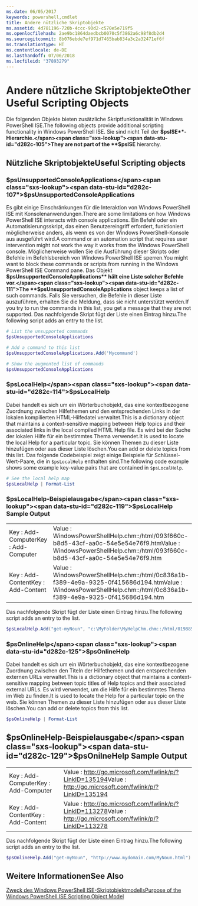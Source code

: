 ```yaml
---
ms.date: 06/05/2017
keywords: powershell,cmdlet
title: Andere nützliche Skriptobjekte
ms.assetid: 4d781196-720b-4ccc-90d2-c570e5e719f5
ms.openlocfilehash: 2ae9bc1864daedbcb0070c5f3862a6c98f8db2d4
ms.sourcegitcommit: 8b076ebde7ef971d7465bab834a3c2a32471ef6f
ms.translationtype: HT
ms.contentlocale: de-DE
ms.lasthandoff: 07/06/2018
ms.locfileid: "37893279"
---
```

# <a name="other-useful-scripting-objects"></a><span data-ttu-id="d282c-103">Andere nützliche Skriptobjekte</span><span class="sxs-lookup"><span data-stu-id="d282c-103">Other Useful Scripting Objects</span></span>

<span data-ttu-id="d282c-104">Die folgenden Objekte bieten zusätzliche Skriptfunktionalität in Windows PowerShell ISE.</span><span class="sxs-lookup"><span data-stu-id="d282c-104">The following objects provide additional scripting functionality in Windows PowerShell ISE.</span></span> <span data-ttu-id="d282c-105">Sie sind nicht Teil der **$psISE**-Hierarchie.</span><span class="sxs-lookup"><span data-stu-id="d282c-105">They are not part of the **$psISE** hierarchy.</span></span>

## <a name="useful-scripting-objects"></a><span data-ttu-id="d282c-106">Nützliche Skriptobjekte</span><span class="sxs-lookup"><span data-stu-id="d282c-106">Useful Scripting objects</span></span>

### <a name="psunsupportedconsoleapplications"></a><span data-ttu-id="d282c-107">$psUnsupportedConsoleApplications</span><span class="sxs-lookup"><span data-stu-id="d282c-107">$psUnsupportedConsoleApplications</span></span>

<span data-ttu-id="d282c-108">Es gibt einige Einschränkungen für die Interaktion von Windows PowerShell ISE mit Konsolenanwendungen.</span><span class="sxs-lookup"><span data-stu-id="d282c-108">There are some limitations on how Windows PowerShell ISE interacts with console applications.</span></span> <span data-ttu-id="d282c-109">Ein Befehl oder ein Automatisierungsskript, das einen Benutzereingriff erfordert, funktioniert möglicherweise anders, als wenn es von der Windows PowerShell-Konsole aus ausgeführt wird.</span><span class="sxs-lookup"><span data-stu-id="d282c-109">A command or an automation script that requires user intervention might not work the way it works from the Windows PowerShell console.</span></span> <span data-ttu-id="d282c-110">Möglicherweise wollen Sie die Ausführung dieser Skripts oder Befehle im Befehlsbereich von Windows PowerShell ISE sperren.</span><span class="sxs-lookup"><span data-stu-id="d282c-110">You might want to block these commands or scripts from running in the Windows PowerShell ISE Command pane.</span></span> <span data-ttu-id="d282c-111">Das Objekt **$psUnsupportedConsoleApplications** hält eine Liste solcher Befehle vor.</span><span class="sxs-lookup"><span data-stu-id="d282c-111">The **$psUnsupportedConsoleApplications** object keeps a list of such commands.</span></span> <span data-ttu-id="d282c-112">Falls Sie versuchen, die Befehle in dieser Liste auszuführen, erhalten Sie die Meldung, dass sie nicht unterstützt werden.</span><span class="sxs-lookup"><span data-stu-id="d282c-112">If you try to run the commands in this list, you get a message that they are not supported.</span></span> <span data-ttu-id="d282c-113">Das nachfolgende Skript fügt der Liste einen Eintrag hinzu.</span><span class="sxs-lookup"><span data-stu-id="d282c-113">The following script adds an entry to the list.</span></span>

```powershell
# List the unsupported commands
$psUnsupportedConsoleApplications

# Add a command to this list
$psUnsupportedConsoleApplications.Add('Mycommand')

# Show the augmented list of commands
$psUnsupportedConsoleApplications
```

### <a name="pslocalhelp"></a><span data-ttu-id="d282c-114">$psLocalHelp</span><span class="sxs-lookup"><span data-stu-id="d282c-114">$psLocalHelp</span></span>

<span data-ttu-id="d282c-115">Dabei handelt es sich um ein Wörterbuchobjekt, das eine kontextbezogene Zuordnung zwischen Hilfethemen und den entsprechenden Links in der lokalen kompilierten HTML-Hilfedatei verwaltet.</span><span class="sxs-lookup"><span data-stu-id="d282c-115">This is a dictionary object that maintains a context-sensitive mapping between Help topics and their associated links in the local compiled HTML Help file.</span></span> <span data-ttu-id="d282c-116">Es wird bei der Suche der lokalen Hilfe für ein bestimmtes Thema verwendet.</span><span class="sxs-lookup"><span data-stu-id="d282c-116">It is used to locate the local Help for a particular topic.</span></span> <span data-ttu-id="d282c-117">Sie können Themen zu dieser Liste hinzufügen oder aus dieser Liste löschen.</span><span class="sxs-lookup"><span data-stu-id="d282c-117">You can add or delete topics from this list.</span></span> <span data-ttu-id="d282c-118">Das folgende Codebeispiel zeigt einige Beispiele für Schlüssel-Wert-Paare, die in `$psLocalHelp` enthalten sind.</span><span class="sxs-lookup"><span data-stu-id="d282c-118">The following code example shows some example key-value pairs that are contained in `$psLocalHelp`.</span></span>

```powershell
# See the local help map
$psLocalHelp | Format-List
```

### <a name="pslocalhelp-sample-output"></a><span data-ttu-id="d282c-119">$psLocalHelp-Beispielausgabe</span><span class="sxs-lookup"><span data-stu-id="d282c-119">$psLocalHelp Sample Output</span></span>

|||
|-|-|
|<span data-ttu-id="d282c-120">Key : Add-Computer</span><span class="sxs-lookup"><span data-stu-id="d282c-120">Key : Add-Computer</span></span>|<span data-ttu-id="d282c-121">Value : WindowsPowerShellHelp.chm::/html/093f660c-b8d5-43cf-aa0c-54e5e54e76f9.htm</span><span class="sxs-lookup"><span data-stu-id="d282c-121">Value : WindowsPowerShellHelp.chm::/html/093f660c-b8d5-43cf-aa0c-54e5e54e76f9.htm</span></span>|
|<span data-ttu-id="d282c-122">Key : Add-Content</span><span class="sxs-lookup"><span data-stu-id="d282c-122">Key : Add-Content</span></span>|<span data-ttu-id="d282c-123">Value : WindowsPowerShellHelp.chm::/html/0c836a1b-f389-4e9a-9325-0f415686d194.htm</span><span class="sxs-lookup"><span data-stu-id="d282c-123">Value : WindowsPowerShellHelp.chm::/html/0c836a1b-f389-4e9a-9325-0f415686d194.htm</span></span>|

<span data-ttu-id="d282c-124">Das nachfolgende Skript fügt der Liste einen Eintrag hinzu.</span><span class="sxs-lookup"><span data-stu-id="d282c-124">The following script adds an entry to the list.</span></span>

```powershell
$psLocalHelp.Add("get-myNoun", "c:\MyFolder\MyHelpChm.chm::/html/0198854a-1298-57ae-aa0c-87b5e5a84712.htm")
```

### <a name="psonlinehelp"></a><span data-ttu-id="d282c-125">$psOnlineHelp</span><span class="sxs-lookup"><span data-stu-id="d282c-125">$psOnlineHelp</span></span>

<span data-ttu-id="d282c-126">Dabei handelt es sich um ein Wörterbuchobjekt, das eine kontextbezogene Zuordnung zwischen den Titeln der Hilfethemen und den entsprechenden externen URLs verwaltet.</span><span class="sxs-lookup"><span data-stu-id="d282c-126">This is a dictionary object that maintains a context-sensitive mapping between topic titles of Help topics and their associated external URLs.</span></span> <span data-ttu-id="d282c-127">Es wird verwendet, um die Hilfe für ein bestimmtes Thema im Web zu finden.</span><span class="sxs-lookup"><span data-stu-id="d282c-127">It is used to locate the Help for a particular topic on the web.</span></span> <span data-ttu-id="d282c-128">Sie können Themen zu dieser Liste hinzufügen oder aus dieser Liste löschen.</span><span class="sxs-lookup"><span data-stu-id="d282c-128">You can add or delete topics from this list.</span></span>

```powershell
$psOnlineHelp | Format-List
```

## <a name="psonilnehelp-sample-output"></a><span data-ttu-id="d282c-129">$psOnlineHelp-Beispielausgabe</span><span class="sxs-lookup"><span data-stu-id="d282c-129">$psOnilneHelp Sample Output</span></span>

|||
|-|-|
|<span data-ttu-id="d282c-130">Key : Add-Computer</span><span class="sxs-lookup"><span data-stu-id="d282c-130">Key : Add-Computer</span></span>|<span data-ttu-id="d282c-131">Value : http://go.microsoft.com/fwlink/p/?LinkID=135194</span><span class="sxs-lookup"><span data-stu-id="d282c-131">Value : http://go.microsoft.com/fwlink/p/?LinkID=135194</span></span>|
|<span data-ttu-id="d282c-132">Key : Add-Content</span><span class="sxs-lookup"><span data-stu-id="d282c-132">Key : Add-Content</span></span>|<span data-ttu-id="d282c-133">Value : http://go.microsoft.com/fwlink/p/?LinkID=113278</span><span class="sxs-lookup"><span data-stu-id="d282c-133">Value : http://go.microsoft.com/fwlink/p/?LinkID=113278</span></span>|

<span data-ttu-id="d282c-134">Das nachfolgende Skript fügt der Liste einen Eintrag hinzu.</span><span class="sxs-lookup"><span data-stu-id="d282c-134">The following script adds an entry to the list.</span></span>

```powershell
$psOnlineHelp.Add("get-myNoun", "http://www.mydomain.com/MyNoun.html")
```

## <a name="see-also"></a><span data-ttu-id="d282c-135">Weitere Informationen</span><span class="sxs-lookup"><span data-stu-id="d282c-135">See Also</span></span>

[<span data-ttu-id="d282c-136">Zweck des Windows PowerShell ISE-Skriptobjektmodells</span><span class="sxs-lookup"><span data-stu-id="d282c-136">Purpose of the Windows PowerShell ISE Scripting Object Model</span></span>](../../core-powershell/ise/Purpose-of-the-Windows-PowerShell-ISE-Scripting-Object-Model.md)
